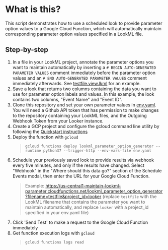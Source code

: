 # What is this?
This script demonstrates how to use a scheduled look to provide parameter option values to a Google Cloud Function, which will automatically maintain corresponding parameter option values specified in a LookML file.

## Step-by-step
1. In a file in your LookML project, annotate the parameter options you want to maintain automatically by inserting a `# BEGIN AUTO-GENERATED PARAMETER VALUES` comment immediately before the parameter option values and an `# END AUTO-GENERATED PARAMETER VALUES` comment immediately afterwards. See [testfile.view.lkml](testfile.view.lkml) for an example.
2. Save a look that returns two columns containing the data you want to use for parameter option labels and values. In this example, the look contains two columns, "Event Name" and "Event ID". 
3. Clone this repository and set your own parameter values in [env.yaml](env.yaml). You will need a Github API token that has permission to make changes to the repository containing your LookML files, and the Outgoing Webhook Token from your Looker instance.
4. Create a GCP project and configure the gcloud command line utility by following the [Quickstart instructions](https://cloud.google.com/functions/docs/quickstart) 
5. Deploy the function with `gcloud`
    > `gcloud functions deploy lookml_parameter_option_generator --runtime python37 --trigger-http --env-vars-file env.yaml`
6. Schedule your previously saved look to provide results via webhook every five minutes, and only if the results have changed. Select "Webhook" in the "Where should this data go?" section of the Schedule Events modal, then enter the URL for your Google Cloud Function.
    > Example: https://us-central1-maintain-lookml-parameter.cloudfunctions.net/lookml_parameter_option_generator?filename=testfile&project_id=looker (replace `testfile` with the LookML filename that contains the parameter you want to maintain automatically, and replace `looker` with a project_id specified in your env.yaml file)
7. Click 'Send Test' to make a request to the Google Cloud Function immediately
8. Get function execution logs with `gcloud`
    > `gcloud functions logs read`
